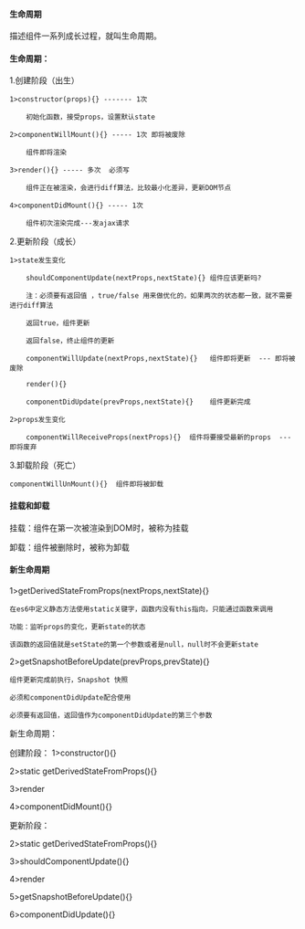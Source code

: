 #### 生命周期

描述组件一系列成长过程，就叫生命周期。

#### 生命周期：

1.创建阶段（出生）

    1>constructor(props){} ------- 1次

        初始化函数，接受props，设置默认state

    2>componentWillMount(){} ----- 1次 即将被废除

        组件即将渲染
    
    3>render(){} ----- 多次  必须写

        组件正在被渲染，会进行diff算法，比较最小化差异，更新DOM节点
        
    4>componentDidMount(){} ----- 1次

        组件初次渲染完成---发ajax请求

2.更新阶段（成长）

    1>state发生变化

        shouldComponentUpdate(nextProps,nextState){} 组件应该更新吗?

        注：必须要有返回值 ，true/false 用来做优化的，如果两次的状态都一致，就不需要进行diff算法

        返回true，组件更新

        返回false，终止组件的更新

        componentWillUpdate(nextProps,nextState){}   组件即将更新  --- 即将被废除

        render(){}   

        componentDidUpdate(prevProps,nextState){}    组件更新完成

    2>props发生变化

        componentWillReceiveProps(nextProps){}  组件将要接受最新的props  --- 即将废弃

3.卸载阶段（死亡）

    componentWillUnMount(){}  组件即将被卸载

#### 挂载和卸载

挂载：组件在第一次被渲染到DOM时，被称为挂载

卸载：组件被删除时，被称为卸载

#### 新生命周期

1>getDerivedStateFromProps(nextProps,nextState){}

    在es6中定义静态方法使用static关键字，函数内没有this指向，只能通过函数来调用

    功能：监听props的变化，更新state的状态

    该函数的返回值就是setState的第一个参数或者是null，null时不会更新state

2>getSnapshotBeforeUpdate(prevProps,prevState){}  

    组件更新完成前执行，Snapshot 快照

    必须和componentDidUpdate配合使用

    必须要有返回值，返回值作为componentDidUpdate的第三个参数

新生命周期：

创建阶段：
1>constructor(){}

2>static getDerivedStateFromProps(){}

3>render

4>componentDidMount(){}

更新阶段：

2>static getDerivedStateFromProps(){}

3>shouldComponentUpdate(){}

4>render

5>getSnapshotBeforeUpdate(){}

6>componentDidUpdate(){}









